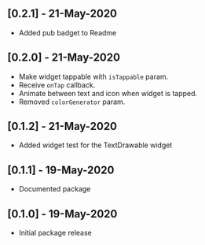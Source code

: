 ## [0.2.1] - 21-May-2020
* Added pub badget to Readme

## [0.2.0] - 21-May-2020
* Make widget tappable with `isTappable` param.
* Receive `onTap` callback.
* Animate between text and icon when widget is tapped.
* Removed `colorGenerator` param.

## [0.1.2] - 21-May-2020
* Added widget test for the TextDrawable widget

## [0.1.1] - 19-May-2020
* Documented package

## [0.1.0] - 19-May-2020
* Initial package release